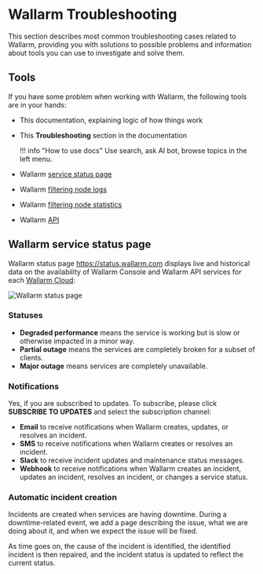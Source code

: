 # Wallarm Troubleshooting

This section describes most common troubleshooting cases related to Wallarm, providing you with solutions to possible problems and information about tools you can use to investigate and solve them.

## Tools

If you have some problem when working with Wallarm, the following tools are in your hands:

* This documentation, explaining logic of how things work
* This **Troubleshooting** section in the documentation

    !!! info "How to use docs"
        Use search, ask AI bot, browse topics in the left menu.

* Wallarm [service status page](#wallarm-service-status-page)
* Wallarm [filtering node logs](../admin-en/configure-logging.md)
* Wallarm [filtering node statistics](../admin-en/configure-statistics-service.md)
* Wallarm [API](../api/overview.md)

## Wallarm service status page

Wallarm status page https://status.wallarm.com displays live and historical data on the availability of Wallarm Console and Wallarm API services for each [Wallarm Cloud](../about-wallarm/overview.md#how-wallarm-works):

![Wallarm status page](../images/status-page.png)

### Statuses

* **Degraded performance** means the service is working but is slow or otherwise impacted in a minor way.
* **Partial outage** means the services are completely broken for a subset of clients.
* **Major outage** means services are completely unavailable.

### Notifications

Yes, if you are subscribed to updates. To subscribe, please click **SUBSCRIBE TO UPDATES** and select the subscription channel:

* **Email** to receive notifications when Wallarm creates, updates, or resolves an incident.
* **SMS** to receive notifications when Wallarm creates or resolves an incident.
* **Slack** to receive incident updates and maintenance status messages.
* **Webhook** to receive notifications when Wallarm creates an incident, updates an incident, resolves an incident, or changes a service status.

### Automatic incident creation

Incidents are created when services are having downtime. During a downtime-related event, we add a page describing the issue, what we are doing about it, and when we expect the issue will be fixed.

As time goes on, the cause of the incident is identified, the identified incident is then repaired, and the incident status is updated to reflect the current status.
